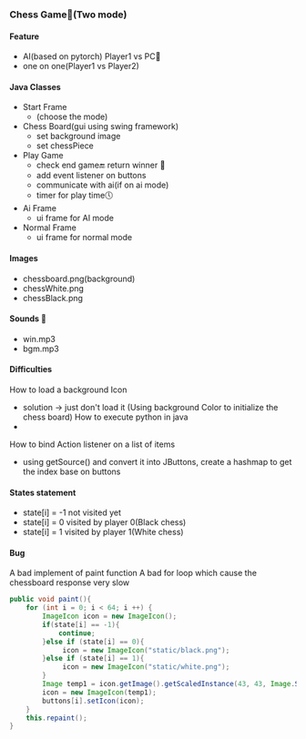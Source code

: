 ### Chess Game🚩(Two mode)

#### Feature
- AI(based on pytorch) Player1 vs PC🤖
- one on one(Player1 vs Player2)

#### Java Classes
- Start Frame
  - (choose the mode)
- Chess Board(gui using swing framework)
  - set background image
  - set chessPiece 
- Play Game
  - check end game🔚 return winner 🏅
  - add event listener on buttons
  - communicate with ai(if on ai mode)
  - timer for play time🕔
- Ai Frame
  - ui frame for AI mode 
- Normal Frame
  - ui frame for normal mode 

#### Images
- chessboard.png(background)
- chessWhite.png 
- chessBlack.png

#### Sounds 🎵
- win.mp3
- bgm.mp3

#### Difficulties
How to load a background Icon 
   - solution -> just don't load it (Using background Color to initialize the chess board)
How to execute python in java
   - 
How to bind Action listener on a list of items
- using getSource() and convert it into JButtons, create a hashmap to get the index base on buttons

#### States statement
- state[i] = -1 not visited yet
- state[i] = 0 visited by player 0(Black chess)
- state[i] = 1 visited by player 1(White chess) 
 
#### Bug
A bad implement of paint function
A bad for loop which cause the chessboard response very slow
``` java
public void paint(){
    for (int i = 0; i < 64; i ++) {
        ImageIcon icon = new ImageIcon();
        if(state[i] == -1){
            continue;
        }else if (state[i] == 0){
             icon = new ImageIcon("static/black.png");
        }else if (state[i] == 1){
             icon = new ImageIcon("static/white.png");
        }
        Image temp1 = icon.getImage().getScaledInstance(43, 43, Image.SCALE_DEFAULT);
        icon = new ImageIcon(temp1);
        buttons[i].setIcon(icon);
    }
    this.repaint();
}
```
